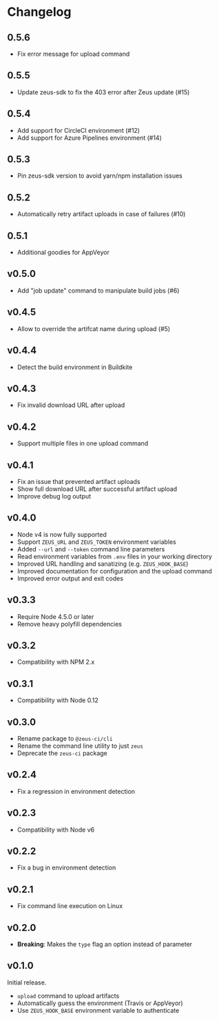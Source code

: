 # Changelog

## 0.5.6

* Fix error message for upload command

## 0.5.5

* Update zeus-sdk to fix the 403 error after Zeus update (#15)

## 0.5.4

* Add support for CircleCI environment (#12)
* Add support for Azure Pipelines environment (#14)

## 0.5.3

* Pin zeus-sdk version to avoid yarn/npm installation issues

## 0.5.2

* Automatically retry artifact uploads in case of failures (#10)

## 0.5.1

* Additional goodies for AppVeyor

## v0.5.0

* Add "job update" command to manipulate build jobs (#6)

## v0.4.5

* Allow to override the artifcat name during upload (#5)

## v0.4.4

* Detect the build environment in Buildkite

## v0.4.3

* Fix invalid download URL after upload

## v0.4.2

* Support multiple files in one upload command

## v0.4.1

* Fix an issue that prevented artifact uploads
* Show full download URL after successful artifact upload
* Improve debug log output

## v0.4.0

* Node v4 is now fully supported
* Support `ZEUS_URL` and `ZEUS_TOKEN` environment variables
* Added `--url` and `--token` command line parameters
* Read environment variables from `.env` files in your working directory
* Improved URL handling and sanatizing (e.g. `ZEUS_HOOK_BASE`)
* Improved documentation for configuration and the upload command
* Improved error output and exit codes

## v0.3.3

* Require Node 4.5.0 or later
* Remove heavy polyfill dependencies

## v0.3.2

* Compatibility with NPM 2.x

## v0.3.1

* Compatibility with Node 0.12

## v0.3.0

* Rename package to `@zeus-ci/cli`
* Rename the command line utility to just `zeus`
* Deprecate the `zeus-ci` package

## v0.2.4

* Fix a regression in environment detection

## v0.2.3

* Compatibility with Node v6

## v0.2.2

* Fix a bug in environment detection

## v0.2.1

* Fix command line execution on Linux

## v0.2.0

* **Breaking**: Makes the `type` flag an option instead of parameter

## v0.1.0

Initial release.

* `upload` command to upload artifacts
* Automatically guess the environment (Travis or AppVeyor)
* Use `ZEUS_HOOK_BASE` environment variable to authenticate
